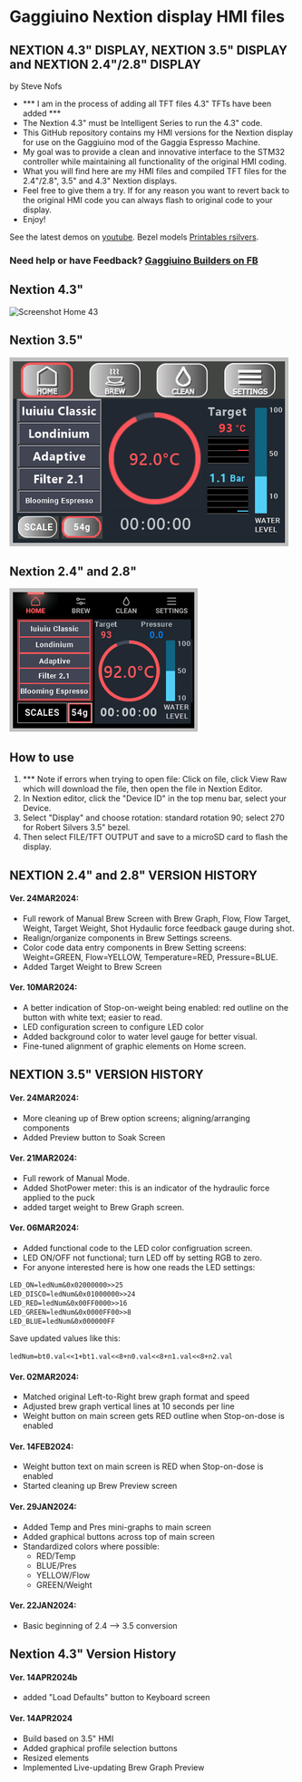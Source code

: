 # Gaggiuino Nextion display HMI files

## NEXTION 4.3" DISPLAY, NEXTION 3.5" DISPLAY and NEXTION 2.4"/2.8" DISPLAY

by Steve Nofs
  - *** I am in the process of adding all TFT files 4.3" TFTs have been added ***
  - The Nextion 4.3" must be Intelligent Series to run the 4.3" code.
  - This GitHub repository contains my HMI versions for the Nextion display for use on the Gaggiuino mod of the Gaggia Espresso Machine.
  - My goal was to provide a clean and innovative interface to the STM32 controller while maintaining all functionality of the original HMI coding.
  - What you will find here are my HMI files and compiled TFT files for the 2.4"/2.8", 3.5" and 4.3" Nextion displays.
  - Feel free to give them a try. If for any reason you want to revert back to the original HMI code you can always flash to original code to your display.
  - Enjoy!

See the latest demos on [youtube](https://www.youtube.com/@stevenofs8795).
Bezel models [Printables rsilvers](https://www.printables.com/model/487643-gaggiuino-24-28-and-35-nextion-display-housing).

### Need help or have Feedback?  [Gaggiuino Builders on FB](https://www.facebook.com/groups/5362374853865845)

 
## Nextion 4.3"

   ![Screenshot Home 43](https://github.com/SteveNofs/Gaggiuino_35/assets/162605333/bda699cc-7143-4f21-a3b8-86ed56de920f)
  
## Nextion 3.5"

![Screenshot Home 35](<Screenshot Home.png>)

## Nextion 2.4" and 2.8"

![Screenshot Home 24](<Screenshot Home-1.png>)

## How to use
1. *** Note if errors when trying to open file: Click on file, click View Raw which will download the file, then open the file in Nextion Editor.
2. In Nextion editor, click the "Device ID" in the top menu bar, select your Device. 
3. Select "Display" and choose rotation: standard rotation 90; select 270 for Robert Silvers 3.5" bezel.
4. Then select FILE/TFT OUTPUT and save to a microSD card to flash the display.


## NEXTION 2.4" and 2.8" VERSION HISTORY ####

#### Ver. 24MAR2024:

- Full rework of Manual Brew Screen with Brew Graph, Flow, Flow Target, Weight, Target Weight, Shot Hydaulic force feedback gauge during shot.
- Realign/organize components in Brew Settings screens.
- Color code data entry components in Brew Setting screens: Weight=GREEN, Flow=YELLOW, Temperature=RED, Pressure=BLUE.
- Added Target Weight to Brew Screen

#### Ver. 10MAR2024:
- A better indication of Stop-on-weight being enabled: red outline on the button with white text; easier to read. 
- LED configuration screen to configure LED color
- Added background color to water level gauge for better visual.
- Fine-tuned alignment of graphic elements on Home screen.



## NEXTION 3.5" VERSION HISTORY #####

#### Ver. 24MAR2024:

- More cleaning up of Brew option screens; aligning/arranging components
- Added Preview button to Soak Screen

#### Ver. 21MAR2024:

- Full rework of  Manual Mode.
- Added ShotPower meter: this is an indicator of the hydraulic force applied to the puck
- added target weight to Brew Graph screen. 

#### Ver. 06MAR2024:

- Added functional code to the LED color configruation screen.
- LED ON/OFF not functional; turn LED off by setting RGB to zero.
- For anyone interested here is how one reads the LED settings:
```
LED_ON=ledNum&0x02000000>>25
LED_DISCO=ledNum&0x01000000>>24
LED_RED=ledNum&0x00FF0000>>16
LED_GREEN=ledNum&0x0000FF00>>8
LED_BLUE=ledNum&0x000000FF
```

Save updated values like this:

`ledNum=bt0.val<<1+bt1.val<<8+n0.val<<8+n1.val<<8+n2.val`


#### Ver. 02MAR2024:
- Matched original Left-to-Right brew graph format and speed
- Adjusted brew graph vertical lines at 10 seconds per line
- Weight button on main screen gets RED outline when Stop-on-dose is enabled


#### Ver. 14FEB2024:
- Weight button text on main screen is RED when Stop-on-dose is enabled
- Started cleaning up Brew Preview screen


#### Ver. 29JAN2024:
- Added Temp and Pres mini-graphs to main screen
- Added graphical buttons across top of main screen
- Standardized colors where possible: 
    - RED/Temp
    - BLUE/Pres
    - YELLOW/Flow
    - GREEN/Weight


#### Ver. 22JAN2024:
- Basic beginning of 2.4 --> 3.5 conversion




## Nextion 4.3" Version History


#### Ver. 14APR2024b
- added "Load Defaults" button to Keyboard screen


#### Ver. 14APR2024
- Build based on 3.5" HMI
- Added graphical profile selection buttons
- Resized elements
- Implemented Live-updating Brew Graph Preview




